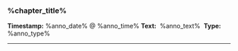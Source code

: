 ### %chapter_title%
**Timestamp:** %anno_date% @ %anno_time%
**Text:** <span style="background-color: %highlight_background%; color: %highlight_foreground%; padding: 2px 4px; border-radius: 3px;">%anno_text%</span>
**Type:** %anno_type%
* * *
